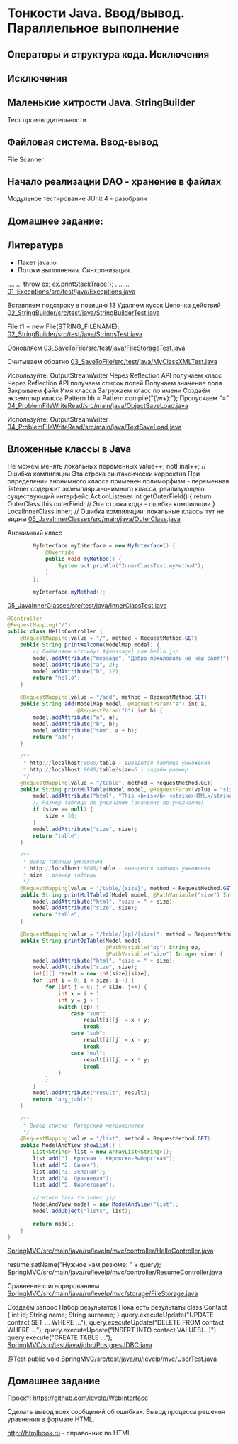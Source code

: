 <!-- doc.py -->
﻿Тонкости Java. Ввод/вывод. Параллельное выполнение
==================================================

Операторы и структура кода. Исключения
--------------------------------------

Исключения
----------

Маленькие хитрости Java. StringBuilder
--------------------------------------
Тест производительности.

Файловая система. Ввод-вывод
----------------------------
File
Scanner

Начало реализации DAO - хранение в файлах
-----------------------------------------

Модульное тестирование JUnit 4 - разобрали

Домашнее задание:
-----------------

Литература
----------
* Пакет java.io
* Потоки выполнения. Синхронизация.

....
...
throw ex;
ex.printStackTrace();
....
...
[01_Exceptions/src/test/java/Exceptions.java](01_Exceptions/src/test/java/Exceptions.java)



Вставляем подстроку в позицию 13
Удаляем кусок
Цепочка действий
[02_StringBuilder/src/test/java/StringBuilderTest.java](02_StringBuilder/src/test/java/StringBuilderTest.java)

File f1 = new File(STRING_FILENAME);
[02_StringBuilder/src/test/java/StringsTest.java](02_StringBuilder/src/test/java/StringsTest.java)

Обновляем
[03_SaveToFile/src/test/java/FileStorageTest.java](03_SaveToFile/src/test/java/FileStorageTest.java)

Считываем обратно
[03_SaveToFile/src/test/java/MyClassXMLTest.java](03_SaveToFile/src/test/java/MyClassXMLTest.java)

Используйте: OutputStreamWriter
Через Reflection API получаем класс
Через Reflection API получаем список полей
Получаем значение поля
Закрываем файл
Имя класса
Загружаем класс по имени
Создаём экземпляр класса
Pattern hh = Pattern.compile("(\\w+):");
Пропускаем "="
[04_ProblemFileWriteRead/src/main/java/ObjectSaveLoad.java](04_ProblemFileWriteRead/src/main/java/ObjectSaveLoad.java)

Используйте: OutputStreamWriter
[04_ProblemFileWriteRead/src/main/java/TextSaveLoad.java](04_ProblemFileWriteRead/src/main/java/TextSaveLoad.java)

Вложенные классы в Java
-----------------------
Не можем менять локальных переменных
value++;
notFinal++; // Ошибка компиляции
Эта строка синтаксически корректна
При определении анонимного класса применен полиморфизм - переменная listener
содержит экземпляр анонимного класса, реализующего существующий
интерфейс ActionListener
int getOuterField() {
return OuterClass.this.outerField; // Эта строка кода - ошибка компиляции
}
LocalInnerClass inner; // Ошибка компиляции: локальные классы тут не видны
[05_JavaInnerClasses/src/main/java/OuterClass.java](05_JavaInnerClasses/src/main/java/OuterClass.java)

Анонимный класс
``` java
        MyInterface myInterface = new MyInterface() {
            @Override
            public void myMethod() {
                System.out.println("InnerClassTest.myMethod");
            }
        };

        myInterface.myMethod();
```

[05_JavaInnerClasses/src/test/java/InnerClassTest.java](05_JavaInnerClasses/src/test/java/InnerClassTest.java)

``` java
@Controller
@RequestMapping("/")
public class HelloController {
    @RequestMapping(value = "/", method = RequestMethod.GET)
    public String printWelcome(ModelMap model) {
        // Добавляем аттрибут ${message} для hello.jsp
        model.addAttribute("message", "Добро пожаловать на наш сайт!");
        model.addAttribute("a", 2);
        model.addAttribute("b", 12);
        return "hello";
    }

    @RequestMapping(value = "/add", method = RequestMethod.GET)
    public String add(ModelMap model, @RequestParam("a") int a,
                      @RequestParam("b") int b) {
        model.addAttribute("a", a);
        model.addAttribute("b", b);
        model.addAttribute("sum", a + b);
        return "add";
    }

    /**
     * http://localhost:8080/table - выведется таблица умножения
     * http://localhost:8080/table?size=5 - задаём размер
     */
    @RequestMapping(value = "/table", method = RequestMethod.GET)
    public String printMulTable(Model model, @RequestParam(value = "size", required = false) Integer size) {
        model.addAttribute("html", "This <b>is</b> <strike>HTML</strike> from controller!");
        // Размер таблицы по-умолчанию (значение по-умолчанию)
        if (size == null) {
            size = 10;
        }
        model.addAttribute("size", size);
        return "table";
    }

    /**
     * Вывод таблицы умножения
     * http://localhost:8080/table - выведется таблица умножения
     * size - размер таблицы
     */
    @RequestMapping(value = "/table/{size}", method = RequestMethod.GET)
    public String printMulTable2(Model model, @PathVariable("size") Integer size) {
        model.addAttribute("html", "size = " + size);
        model.addAttribute("size", size);
        return "table";
    }

    @RequestMapping(value = "/table/{op}/{size}", method = RequestMethod.GET)
    public String printOpTable(Model model,
                               @PathVariable("op") String op,
                               @PathVariable("size") Integer size) {
        model.addAttribute("html", "size = " + size);
        model.addAttribute("size", size);
        int[][] result = new int[size][size];
        for (int i = 0; i < size; i++) {
            for (int j = 0; j < size; j++) {
                int x = i + 1;
                int y = j + 1;
                switch (op) {
                    case "sum":
                        result[i][j] = x + y;
                        break;
                    case "sub":
                        result[i][j] = x - y;
                        break;
                    case "mul":
                        result[i][j] = x * y;
                        break;
                }
            }
        }
        model.addAttribute("result", result);
        return "any_table";
    }

    /**
     * Вывод списка: Питерский метрополитен
     */
    @RequestMapping(value = "/list", method = RequestMethod.GET)
    public ModelAndView showList() {
        List<String> list = new ArrayList<String>();
        list.add("1. Красная - Кировско-Выборгская");
        list.add("2. Синяя");
        list.add("3. Зелёная");
        list.add("4. Оранжевая");
        list.add("5. Фиолетовая");

        //return back to index.jsp
        ModelAndView model = new ModelAndView("list");
        model.addObject("lists", list);

        return model;
    }
}
```

[SpringMVC/src/main/java/ru/levelp/mvc/controller/HelloController.java](SpringMVC/src/main/java/ru/levelp/mvc/controller/HelloController.java)

resume.setName("Нужное нам резюме: " + query);
[SpringMVC/src/main/java/ru/levelp/mvc/controller/ResumeController.java](SpringMVC/src/main/java/ru/levelp/mvc/controller/ResumeController.java)

Сравнение с игнорированием
[SpringMVC/src/main/java/ru/levelp/mvc/storage/FileStorage.java](SpringMVC/src/main/java/ru/levelp/mvc/storage/FileStorage.java)

Создаём запрос
Набор результатов
Пока есть результаты
class Contact {
int id;
String name;
String surname;
}
query.executeUpdate("UPDATE contact SET ... WHERE ...");
query.executeUpdate("DELETE FROM contact WHERE ...");
query.executeUpdate("INSERT INTO contact VALUES(...)")
query.execute("CREATE TABLE ...");
[SpringMVC/src/test/java/jdbc/PostgresJDBC.java](SpringMVC/src/test/java/jdbc/PostgresJDBC.java)

@Test
public void
[SpringMVC/src/test/java/ru/levelp/mvc/UserTest.java](SpringMVC/src/test/java/ru/levelp/mvc/UserTest.java)

Домашнее задание
----------------

Проект: https://github.com/levelp/WebInterface

Сделать вывод всех сообщений об ошибках.
Вывод процесса решения уравнения в формате
HTML.

http://htmlbook.ru - справочник по HTML.


